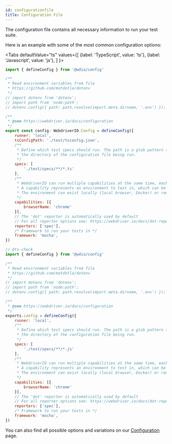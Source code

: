 ```yaml
---
id: configurationfile
title: Configuration File
---
```


The configuration file contains all necessary information to run your test suite.

Here is an example with some of the most common configuration options:

<Tabs
  defaultValue="ts"
  values={[
    {label: 'TypeScript', value: 'ts'},
    {label: 'Javascript', value: 'js'},
  ]
}>
<TabItem value="ts">

```js
import { defineConfig } from '@wdio/config'

/**
 * Read environment variables from file
 * https://github.com/motdotla/dotenv
 */
// import dotenv from 'dotenv';
// import path from 'node:path';
// dotenv.config({ path: path.resolve(import.meta.dirname, '.env') });

/**
 * @see https://webdriver.io/docs/configuration
 */
export const config: WebdriverIO.Config = defineConfig({
    runner: 'local',
    tsConfigPath: './test/tsconfig.json',
    /**
     * Define which test specs should run. The path is a glob pattern that is relative to
     * the directory of the configuration file being run.
     */
    specs: [
        './test/specs/**/*.ts'
    ],
    /**
     * WebdriverIO can run multiple capabilities at the same time, each running in a separate session.
     * A capability represents an environment to test in, which can be an emulated device, a mobile or desktop device or just a browser.
     * The environment can exist locally (local browser, Docker) or remotely (cloud or a Selenium grid).
     */
    capabilities: [{
        browserName: 'chrome'
    }],
    // The 'dot' reporter is automatically used by default
    // For all reporter options see: https://webdriver.io/docs/dot-reporter
    reporters: ['spec'],
    /* Framework to run your tests in */
    framework: 'mocha',
})

```

</TabItem>
<TabItem value="js">

```js
// @ts-check
import { defineConfig } from '@wdio/config'

/**
 * Read environment variables from file
 * https://github.com/motdotla/dotenv
 */
// import dotenv from 'dotenv';
// import path from 'node:path';
// dotenv.config({ path: path.resolve(import.meta.dirname, '.env') });

/**
 * @see https://webdriver.io/docs/configuration
 */
exports.config = defineConfig({
    runner: 'local',
    /**
     * Define which test specs should run. The path is a glob pattern that is relative to
     * the directory of the configuration file being run.
     */
    specs: [
        './test/specs/**/*.js'
    ],
    /**
     * WebdriverIO can run multiple capabilities at the same time, each running in a separate session.
     * A capability represents an environment to test in, which can be an emulated device, a mobile or desktop device or just a browser.
     * The environment can exist locally (local browser, Docker) or remotely (cloud or a Selenium grid).
     */
    capabilities: [{
        browserName: 'chrome'
    }],
    // The 'dot' reporter is automatically used by default
    // For all reporter options see: https://webdriver.io/docs/dot-reporter
    reporters: ['spec'],
    /* Framework to run your tests in */
    framework: 'mocha',
})

```

</TabItem>
</Tabs>

You can also find all possible options and variations on our [Configuration](./Configuration.md) page.
